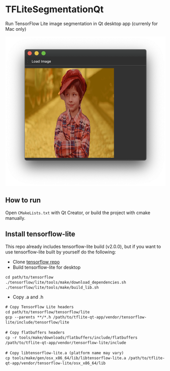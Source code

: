 # TFLiteSegmentationQt
Run TensorFlow Lite image segmentation in Qt desktop app (currenly for Mac only)

![image](screenshot.png)

## How to run

Open `CMakeLists.txt` with Qt Creator, or build the project with cmake manually.

## Install tensorflow-lite

This repo already includes tensorflow-lite build (v2.0.0), but if you want to use tensorflow-lite built by yourself do the following:

* Clone [tensorflow repo](https://github.com/tensorflow/tensorflow)
* Build tensorflow-lite for desktop

```
cd path/to/tensorflow
./tensorflow/lite/tools/make/download_dependencies.sh
./tensorflow/lite/tools/make/build_lib.sh
```

* Copy .a and .h

```
# Copy TensorFlow Lite headers
cd path/to/tensorflow/tensorflow/lite
gcp --parents **/*.h /path/to/tflite-qt-app/vendor/tensorflow-lite/include/tensorflow/lite

# Copy flatbuffers headers
cp -r tools/make/downloads/flatbuffers/include/flatbuffers /path/to/tflite-qt-app/vendor/tensorflow-lite/include

# Copy libtensorflow-lite.a (platform name may vary)
cp tools/make/gen/osx_x86_64/lib/libtensorflow-lite.a /path/to/tflite-qt-app/vendor/tensorflow-lite/osx_x86_64/lib
```


